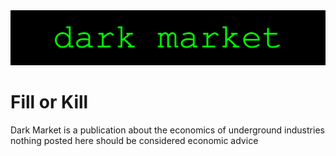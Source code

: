 <img src="assets/theme_logo.svg" class="detail_header">

# Fill or Kill
Dark Market is a publication about the economics of underground industries
nothing posted here should be considered economic advice

